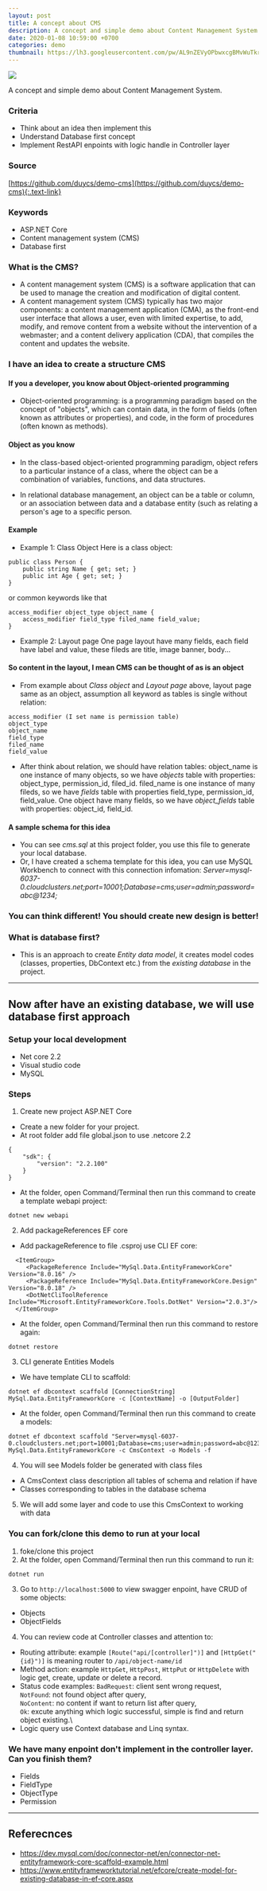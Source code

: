 ```yaml
---
layout: post
title: A concept about CMS
description: A concept and simple demo about Content Management System.
date: 2020-01-08 10:59:00 +0700
categories: demo
thumbnail: https://lh3.googleusercontent.com/pw/AL9nZEVyOPbwxcgBMvWuTkrgU79zwn_CX3yPTrHo7mxJ16fQaa0L6r0urOxZqCLBVyb7Ph3mRB5M6uXBTXTdmzzyZpDHbYo7BMd8eYOteUuyOh-70pMrf9ejDPeJ_6A6lpyLKNHTWVwiUy_DFSuj9iCucIsBhA=w568-h328-no?authuser=0
---
```


![](https://lh3.googleusercontent.com/pw/AL9nZEVyOPbwxcgBMvWuTkrgU79zwn_CX3yPTrHo7mxJ16fQaa0L6r0urOxZqCLBVyb7Ph3mRB5M6uXBTXTdmzzyZpDHbYo7BMd8eYOteUuyOh-70pMrf9ejDPeJ_6A6lpyLKNHTWVwiUy_DFSuj9iCucIsBhA=w568-h328-no?authuser=0)

 A concept and simple demo about Content Management System.

### Criteria
- Think about an idea then implement this
- Understand Database first concept
- Implement RestAPI enpoints with logic handle in Controller layer

### Source
[https://github.com/duycs/demo-cms](https://github.com/duycs/demo-cms){:.text-link}

### Keywords
- ASP.NET Core
- Content management system (CMS)
- Database first

### What is the CMS?
- A content management system (CMS) is a software application that can be used to manage the creation and modification of digital content.
- A content management system (CMS) typically has two major components: a content management application (CMA), as the front-end user interface that allows a user, even with limited expertise, to add, modify, and remove content from a website without the intervention of a webmaster; and a content delivery application (CDA), that compiles the content and updates the website.

### I have an idea to create a structure CMS
#### If you a developer, you know about Object-oriented programming
- Object-oriented programming: is a programming paradigm based on the concept of "objects", which can contain data, in the form of fields (often known as attributes or properties), and code, in the form of procedures (often known as methods).

#### Object as you know
- In the class-based object-oriented programming paradigm, object refers to a particular instance of a class, where the object can be a combination of variables, functions, and data structures.

- In relational database management, an object can be a table or column, or an association between data and a database entity (such as relating a person's age to a specific person.

#### Example
- Example 1: Class Object
Here is a class object:
```
public class Person {
    public string Name { get; set; }
    public int Age { get; set; }
}
```
or common keywords like that
```
access_modifier object_type object_name {
    access_modifier field_type filed_name field_value;
}
```

- Example 2: Layout page
One page layout have many fields, each field have label and value, these fileds are title, image banner, body...

#### So content in the layout, I mean CMS can be thought of as is an object

- From example about *Class object* and *Layout page* above, layout page same as an object, assumption all keyword as tables is single without relation:
```
access_modifier (I set name is permission table)
object_type
object_name
field_type
filed_name
field_value
```

- After think about relation, we should have relation tables:
object_name is one instance of many objects, so we have *objects* table with properties: object_type, permission_id, filed_id.
filed_name is one instance of many fileds, so we have *fields* table with properties field_type, permission_id, field_value.
One object have many fields, so we have *object_fields* table with properties: object_id, field_id.

#### A sample schema for this idea
- You can see *cms.sql* at this project folder, you use this file to generate your local database.
- Or, I have created a schema template for this idea, you can use MySQL Workbench to connect with this connection infomation:
*Server=mysql-6037-0.cloudclusters.net;port=10001;Database=cms;user=admin;password=abc@1234;*

### You can think different! You should create new design is better!

### What is database first?
- This is an approach to create *Entity data model*, it creates model codes (classes, properties, DbContext etc.) from the *existing database* in the project.

---
## Now after have an existing database, we will use database first approach
### Setup your local development
- Net core 2.2
- Visual studio code
- MySQL

### Steps
1. Create new project ASP.NET Core
- Create a new folder for your project.
- At root folder add file global.json to use .netcore 2.2 
```
{
    "sdk": {
        "version": "2.2.100"
    }
}
```
- At the folder, open Command/Terminal then run this command to create a template webapi project:
```
dotnet new webapi
```

2. Add packageReferences EF core
- Add packageReference to file .csproj use CLI EF core:
```
  <ItemGroup>
     <PackageReference Include="MySql.Data.EntityFrameworkCore" Version="8.0.16" />
     <PackageReference Include="MySql.Data.EntityFrameworkCore.Design" Version="8.0.18" />
     <DotNetCliToolReference Include="Microsoft.EntityFrameworkCore.Tools.DotNet" Version="2.0.3"/>
  </ItemGroup>
```
- At the folder, open Command/Terminal then run this command to restore again:
```
dotnet restore
```

3. CLI generate Entities Models
- We have template CLI to scaffold:
```
dotnet ef dbcontext scaffold [ConnectionString] MySql.Data.EntityFrameworkCore -c [ContextName] -o [OutputFolder]
```

- At the folder, open Command/Terminal then run this command to create a models:
```
dotnet ef dbcontext scaffold "Server=mysql-6037-0.cloudclusters.net;port=10001;Database=cms;user=admin;password=abc@1234;CharSet=utf8;" MySql.Data.EntityFrameworkCore -c CmsContext -o Models -f
```

4. You will see Models folder be generated with class files
- A CmsContext class description all tables of schema and relation if have
- Classes corresponding to tables in the database schema

5. We will add some layer and code to use this CmsContext to working with data

### You can fork/clone this demo to run at your local
1. foke/clone this project
2. At the folder, open Command/Terminal then run this command to run it:
```
dotnet run
```
3. Go to `http://localhost:5000` to view swagger enpoint, have CRUD of some objects:
- Objects
- ObjectFields

4. You can review code at Controller classes and attention to:
- Routing attribute:  example `[Route("api/[controller]")]` and `[HttpGet("{id}")]` is meaning router to `/api/object-name/id`
- Method action: example `HttpGet`, `HttpPost`, `HttpPut` or `HttpDelete` with logic get, create, update or delete a record.
- Status code examples:
`BadRequest`: client sent wrong request,\
`NotFound`: not found object after query,\
`NoContent`: no content if want to return list after query,\
`Ok`: excute anything which logic successful, simple is find and return object existing.\
- Logic query use Context database and Linq syntax.

### We have many enpoint don't implement in the controller layer. Can you finish them?
- Fields
- FieldType
- ObjectType
- Permission

---
## Referecnces
- https://dev.mysql.com/doc/connector-net/en/connector-net-entityframework-core-scaffold-example.html
- https://www.entityframeworktutorial.net/efcore/create-model-for-existing-database-in-ef-core.aspx
